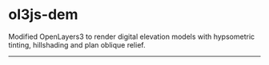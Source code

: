 ol3js-dem
=========

Modified OpenLayers3 to render digital elevation models with hypsometric tinting, hillshading and plan oblique relief.


--------
